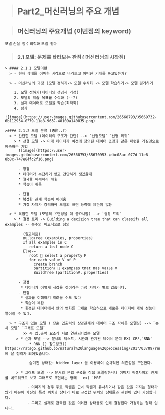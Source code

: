 ># Part2_머신러닝의 주요 개념

>## 머신러닝의 주요개념 (이번장의 keyword)
 `모델` `손실 함수` `최적화` `모델 평가`

> ### 2.1 모델: 문제를 바라보는 관점 ( 머신러닝의 시작점)

    > #### 2.1.1 모델이란
      > - 현재 상태를 어떠한 시각으로 바라보고 어떠한 기대를 하고있는가?

      > - 머신러닝의 과정 (모델 정하기-> 모델 수식화 -> 모델 학습하기-> 모델 평가하기

        1. 모델 정하기(데이터의 생김새 가정)
        2. 모델의 학습 목표를 수식화 (--?)
        3. 실제 데이터로 모델을 학습(최적화)
        4. 평가

    ![image](https://user-images.githubusercontent.com/26568793/35669732-6b112954-0779-11e8-9637-48109a140835.png)

    >#### 2.1.2 모델 분류 (종류..?)
      > * 간단한 모델 (데이터의 구조가 간단) --> `선형모델` `선형 회귀`
        > * 선형 모델 -> 미래 데이터가 이전에 정의된 데이터 포맷과 같은 패턴을 가질것으로 예측하는 기법
          ![image](https://user-images.githubusercontent.com/26568793/35670953-4dbc08ac-077d-11e8-8b8c-747e8dfc2f16.png)

          - 장점
          * 데이터가 복잡하기 않고 간단하게 생겼을때
          * 결과를 이해하기 쉬움
          * 학습이 쉬움

          - 단점
          * 복잡한 관계 학습이 어려움
          * 가정 자체가 강력하여 모델의 표현 능력에 제한이 많음

      > * 복잡한 모델 (모델의 유연성을 더 중요시함) --> `결정 트리`
        > * 결정 트리 -> Building a decision tree that can classify all examples -- 복수의 비교식으로 정의

            (알고리즘)
            BuildTree (examples, properties)
            If all examples in C
               return a leaf node C
            Else-=
               root  select a property P
               for each value V of P
		         create branch
	  	         partitionV  examples that has value V
		         BuildTree (partitionV, properties)

		  - 장점
		   * 데이터가 어떻게 생겼을 것이라는 가정 자체가 별로 없습니다.
		  - 단점
		   * 결과를 이해하기 어려울 수도 있다.
		   * 학습이 복잡
		   * 한정된 데이터에서 만의 변화를 그대로 학습하므로 새로운 데이터에 대해 성능이 떨어질 수 있다.

	  > * 구조가 있는 모델 ( 단순 입출력의 상관관계와 데이터 구조 자체를 모델링) --> `순차 모델` `그래프 모델`
	        >> 즉 입,출력 요소가 서로 연관되어있는 모델
	     > * 순차 모델 --> 문서의 텍스트, 시관과 관계된 데이터 분석 EX) CRF,`RNN`
	           * RNN )) 참고링크)) https://ratsgo.github.io/natural%20language%20processing/2017/03/09/rnnlstm/ 에 잘 정리가 되어있습니다.

	           숨겨진 상태값: hidden layer 을 이용하여 순차적인 의존성을 표현한다.

	     > * 그래프 모델 --> 문서의 문법 구조를 직접 모델링하거나 이미지 픽셀사이의 관계를 네트워크로 보고 그래프로 표현하는 형태   ex) `MRF

	          - 이미지의 경우 주로 픽셀은 근처 픽셀과 유사하거나 같은 값을 가지는 형태가 많기 때문에 사진의 특정 위치의 상태가 바로 근접합 위치의 상태들과 관련이 있다 가정합니다.
	          - 그리고 실제로 관측된 값은 이러한 상태들로 인해 결정된다 가정하는 형태 입니다.















